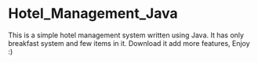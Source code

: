 # Hotel_Management_Java
This is a simple hotel management system written using Java. It has only breakfast system and few items in it. Download it add more features, Enjoy :)
